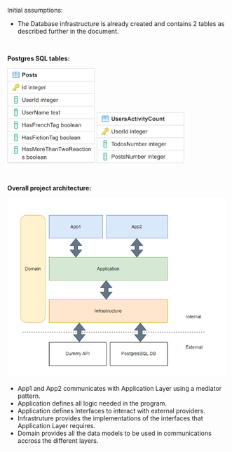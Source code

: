 
<p>Initial assumptions:&nbsp;</p>

<ul>
	<li>The Database infrastructure is already created and contains 2 tables as described further in the document.</li>
</ul>

<p>&nbsp;</p>

<p><strong>Postgres SQL tables:&nbsp;</strong></p>

<p><img alt="" src="images/Posts.png" style="width:200px" /> <img alt="" src="images/Users.png" style="width:200px" /></p>

<p>&nbsp;</p>
<p><strong>Overall project architecture:&nbsp;</strong></p>

<p><img alt="" src="images/Overall.png" style="width:500px" />

<ul>
	<li>App1 and App2 communicates with Application Layer using a mediator pattern.</li>
	<li>Application defines all logic needed in the program.</li>
	<li>Application defines Interfaces to interact with external providers.</li>
	<li>Infrastruture&nbsp;provides the implementations of the interfaces that Application Layer requires.</li>
	<li>Domain provides all the data models to be used in communications accross the different layers.</li>
</ul>
